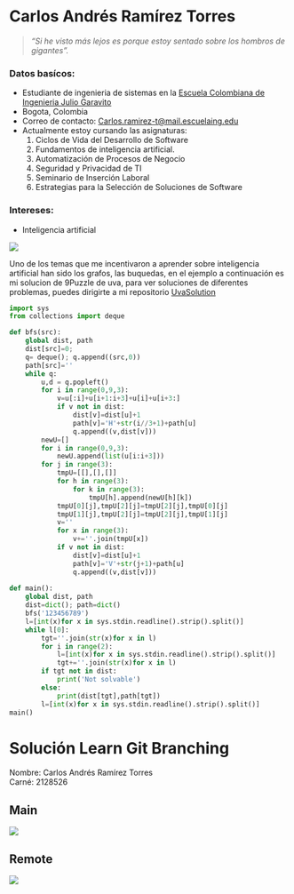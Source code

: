 
# **Carlos Andrés Ramírez Torres**
> _“Si he visto más lejos es porque estoy sentado sobre los hombros de gigantes”._
### Datos basícos:
* Estudiante de ingenieria de sistemas en la [Escuela Colombiana de Ingenieria Julio Garavito](https://www.escuelaing.edu.co/es/)
* Bogota, Colombia
* Correo de contacto: Carlos.ramirez-t@mail.escuelaing.edu
* Actualmente estoy cursando las asignaturas:
    1. Ciclos de Vida del Desarrollo de Software
    2. Fundamentos de inteligencia artificial.
    3. Automatización de Procesos de Negocio
    4. Seguridad y Privacidad de TI
    5. Seminario de Inserción Laboral
    6. Estrategias para la Selección de Soluciones de Software
    

### Intereses:

* Inteligencia artificial


![](https://specials-images.forbesimg.com/imageserve/1138781799/960x0.jpg?fit=scale)

Uno de los temas que me incentivaron a aprender sobre inteligencia artificial han sido los grafos, las buquedas, en el ejemplo a continuación es mi solucion de 9Puzzle de uva, para ver soluciones de diferentes problemas, puedes dirigirte a mi repositorio 
[UvaSolution](https://github.com/CAndresRa/UvaSolution)

```python
import sys
from collections import deque

def bfs(src):
    global dist, path
    dist[src]=0;
    q= deque(); q.append((src,0))
    path[src]=''
    while q:
        u,d = q.popleft()
        for i in range(0,9,3):
            v=u[:i]+u[i+1:i+3]+u[i]+u[i+3:]
            if v not in dist:
                dist[v]=dist[u]+1
                path[v]='H'+str(i//3+1)+path[u]
                q.append((v,dist[v]))
        newU=[]
        for i in range(0,9,3):
            newU.append(list(u[i:i+3]))
        for j in range(3):
            tmpU=[[],[],[]]
            for h in range(3):
                for k in range(3):
                    tmpU[h].append(newU[h][k])        
            tmpU[0][j],tmpU[2][j]=tmpU[2][j],tmpU[0][j]
            tmpU[1][j],tmpU[2][j]=tmpU[2][j],tmpU[1][j]
            v=''
            for x in range(3):
                v+=''.join(tmpU[x])
            if v not in dist:
                dist[v]=dist[u]+1
                path[v]='V'+str(j+1)+path[u]
                q.append((v,dist[v]))
        
def main():
    global dist, path
    dist=dict(); path=dict()
    bfs('123456789')
    l=[int(x)for x in sys.stdin.readline().strip().split()]
    while l[0]:
        tgt=''.join(str(x)for x in l)
        for i in range(2):
            l=[int(x)for x in sys.stdin.readline().strip().split()]
            tgt+=''.join(str(x)for x in l)
        if tgt not in dist:
            print('Not solvable')
        else:
            print(dist[tgt],path[tgt])
        l=[int(x)for x in sys.stdin.readline().strip().split()]
main()
```

# Solución Learn Git Branching 

Nombre: Carlos Andrés Ramírez Torres\
Carné:  2128526

## Main
![](https://github.com/CAndresRa/Laboratorio1-CVDS/blob/master/Andres%20Ramirez/uno.png)

## Remote
![](https://github.com/CAndresRa/Laboratorio1-CVDS/blob/master/Andres%20Ramirez/dos.png)
